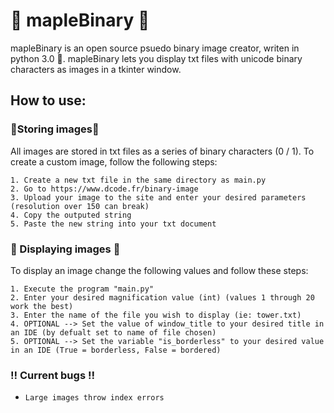 # 🍁 **mapleBinary** 🍁
mapleBinary is an open source psuedo binary image creator, writen in python 3.0 🐍. 
mapleBinary lets you display txt files with unicode binary characters as images in a tkinter window.


## How to use:
### 📝Storing images📝
All images are stored in txt files as a series of binary characters (0 / 1).
To create a custom image, follow the following steps:

    1. Create a new txt file in the same directory as main.py
    2. Go to https://www.dcode.fr/binary-image
    3. Upload your image to the site and enter your desired parameters (resolution over 150 can break)
    4. Copy the outputed string
    5. Paste the new string into your txt document

### 🎥 Displaying images 🎥
To display an image change the following values and follow these steps:

    1. Execute the program "main.py"
    2. Enter your desired magnification value (int) (values 1 through 20 work the best)
    3. Enter the name of the file you wish to display (ie: tower.txt)
    4. OPTIONAL --> Set the value of window_title to your desired title in an IDE (by defualt set to name of file chosen)
    5. OPTIONAL --> Set the variable "is_borderless" to your desired value in an IDE (True = borderless, False = bordered)

### ‼️ Current bugs ‼️
-     Large images throw index errors
